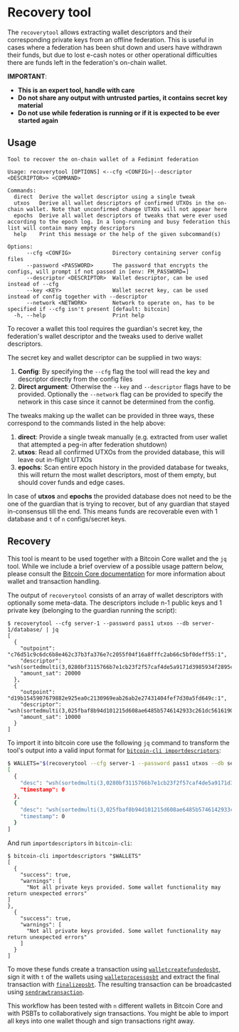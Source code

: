 # Recovery tool

The `recoverytool` allows extracting wallet descriptors and their corresponding private keys from an offline federation.
This is useful in cases where a federation has been shut down and users have withdrawn their funds, but due to lost
e-cash notes or other operational difficulties there are funds left in the federation's on-chain wallet.

**IMPORTANT**:
* **This is an expert tool, handle with care**
* **Do not share any output with untrusted parties, it contains secret key material**
* **Do not use while federation is running or if it is expected to be ever started again**

## Usage

```
Tool to recover the on-chain wallet of a Fedimint federation

Usage: recoverytool [OPTIONS] <--cfg <CONFIG>|--descriptor <DESCRIPTOR>> <COMMAND>

Commands:
  direct  Derive the wallet descriptor using a single tweak
  utxos   Derive all wallet descriptors of confirmed UTXOs in the on-chain wallet. Note that unconfirmed change UTXOs will not appear here
  epochs  Derive all wallet descriptors of tweaks that were ever used according to the epoch log. In a long-running and busy federation this list will contain many empty descriptors
  help    Print this message or the help of the given subcommand(s)

Options:
      --cfg <CONFIG>             Directory containing server config files
      --password <PASSWORD>      The password that encrypts the configs, will prompt if not passed in [env: FM_PASSWORD=]
      --descriptor <DESCRIPTOR>  Wallet descriptor, can be used instead of --cfg
      --key <KEY>                Wallet secret key, can be used instead of config together with --descriptor
      --network <NETWORK>        Network to operate on, has to be specified if --cfg isn't present [default: bitcoin]
  -h, --help                     Print help
```

To recover a wallet this tool requires the guardian's secret key, the federation's wallet descriptor and the tweaks used
to derive wallet descriptors.

The secret key and wallet descriptor can be supplied in two ways:
  1. **Config**: By specifying the `--cfg` flag the tool will read the key and descriptor directly from the config files
  2. **Direct argument**: Otherwise the `--key` and `--descriptor` flags have to be provided. Optionally the `--network`
flag can be provided to specify the network in this case since it cannot be determined from the config.

The tweaks making up the wallet can be provided in three ways, these correspond to the commands listed in the help
above:
  1. **direct**: Provide a single tweak manually (e.g. extracted from user wallet that attempted a peg-in after 
federation shutdown) 
  2. **utxos**: Read all confirmed UTXOs from the provided database, this will leave out in-flight UTXOs
  3. **epochs**: Scan entire epoch history in the provided database for tweaks, this will return the most wallet
descriptors, most of them empty, but should cover funds and edge cases.

In case of **utxos** and **epochs** the provided database does not need to be the one of the guardian that is trying to
recover, but of any guardian that stayed in-consensus till the end. This means funds are recoverable even with 1
database and `t` of `n` configs/secret keys.

## Recovery
This tool is meant to be used together with a Bitcoin Core wallet and the `jq` tool. While we include a brief overview
of a possible usage pattern below, please consult the [Bitcoin Core documentation](https://bitcoincore.org/en/doc/24.0.0/)
for more information about wallet and transaction handling.

The output of `recoverytool` consists of an array of wallet descriptors with optionally some meta-data. The descriptors
include n-1 public keys and 1 private key (belonging to the guardian running the script):

```
$ recoverytool --cfg server-1 --password pass1 utxos --db server-1/database/ | jq
[
  {
    "outpoint": "c76d51c9c6dc6b8e462c37b3fa376e7c2055f04f16a8fffc2ab66c5bf0deff55:1",
    "descriptor": "wsh(sortedmulti(3,0280bf3115766b7e1cb23f2f57caf4de5a9171d3985934f2895cc568b384b52319,cSRM825vXJwf8iXcngedon8nQsPC9VMB18wSiG1Fgw6Y1Kzi16ta,021123625d9b21822e1178fc0d2b3f737d0397584cfac821df3250e49c3127cab5,03865705be62a71a3776cca1169908099ad6d138a0c0ed4aeeaf2c8e64616f4085))#h2zg3uhw",
    "amount_sat": 20000
  },
  {
    "outpoint": "d19b1545907679882e925ea0c2130969eab26ab2e27431404fef7d30a5fd649c:1",
    "descriptor": "wsh(sortedmulti(3,025fbaf8b94d101215d608ae6485b5746142933c261dc5616190f3a331eeaf5f3a,cTgHDPq43RFCy5i9jr2XwMQQNEJ1Y2cYHxhyvXj2wLpF8pi2LxUj,02e25f08feee064cb4bbbb3b33c7e0ddf4d06ed261201f40532c4f5d2152072ecf,03b215967b608d4309fec126a42d49950f6049406b439d4f743cb368362a0cfce0))#v6s5xpsa",
    "amount_sat": 10000
  }
]
```

To import it into bitcoin core use the following `jq` command to transform the tool's output into a valid input format
for [`bitcoin-cli importdescriptors`](https://bitcoincore.org/en/doc/24.0.0/rpc/wallet/importdescriptors/):

```bash
$ WALLETS="$(recoverytool --cfg server-1 --password pass1 utxos --db server-1/database/ | jq '. | map({"desc": .descriptor, "timestamp":0})')"
[
  {
    "desc": "wsh(sortedmulti(3,0280bf3115766b7e1cb23f2f57caf4de5a9171d3985934f2895cc568b384b52319,cSRM825vXJwf8iXcngedon8nQsPC9VMB18wSiG1Fgw6Y1Kzi16ta,021123625d9b21822e1178fc0d2b3f737d0397584cfac821df3250e49c3127cab5,03865705be62a71a3776cca1169908099ad6d138a0c0ed4aeeaf2c8e64616f4085))#h2zg3uhw",
    "timestamp": 0
  },
  {
    "desc": "wsh(sortedmulti(3,025fbaf8b94d101215d608ae6485b5746142933c261dc5616190f3a331eeaf5f3a,cTgHDPq43RFCy5i9jr2XwMQQNEJ1Y2cYHxhyvXj2wLpF8pi2LxUj,02e25f08feee064cb4bbbb3b33c7e0ddf4d06ed261201f40532c4f5d2152072ecf,03b215967b608d4309fec126a42d49950f6049406b439d4f743cb368362a0cfce0))#v6s5xpsa",
    "timestamp": 0
  }
]
```

And run `importdescriptors` in `bitcoin-cli`:

```
$ bitcoin-cli importdescriptors "$WALLETS"
[                                                                                                                                       
  {                                                                                                                                                                                                                                                                             
    "success": true,                                                                                                                                                                                                                                                            
    "warnings": [                                                                                                                                                                                                                                                               
      "Not all private keys provided. Some wallet functionality may return unexpected errors"                                                                                                                                                                                       ]                                                                                                                                                                                                                                                                             },                                                                                                                                                                                                                                                                            
  {                                                                                                                                                                                                                                                                             
    "success": true,                                                                                                                                                                                                                                                            
    "warnings": [                                                                                                                                                                                                                                                               
      "Not all private keys provided. Some wallet functionality may return unexpected errors"
    ]                                                                                                                                   
  }                                                                                                                                                                                                                                                                             ]
```

To move these funds create a transaction using [`walletcreatefundedpsbt`](https://bitcoincore.org/en/doc/24.0.0/rpc/wallet/walletcreatefundedpsbt/),
sign it with `t` of the wallets using [`walletprocesspsbt`](https://bitcoincore.org/en/doc/24.0.0/rpc/wallet/walletprocesspsbt/)
and extract the final transaction with [`finalizepsbt`](https://bitcoincore.org/en/doc/24.0.0/rpc/rawtransactions/finalizepsbt/).
The resulting transaction can be broadcasted using [`sendrawtransaction`](https://bitcoincore.org/en/doc/24.0.0/rpc/rawtransactions/sendrawtransaction/).

This workflow has been tested with `n` different wallets in Bitcoin Core and with PSBTs to collaboratively sign
transactions. You might be able to import all keys into one wallet though and sign transactions right away.
